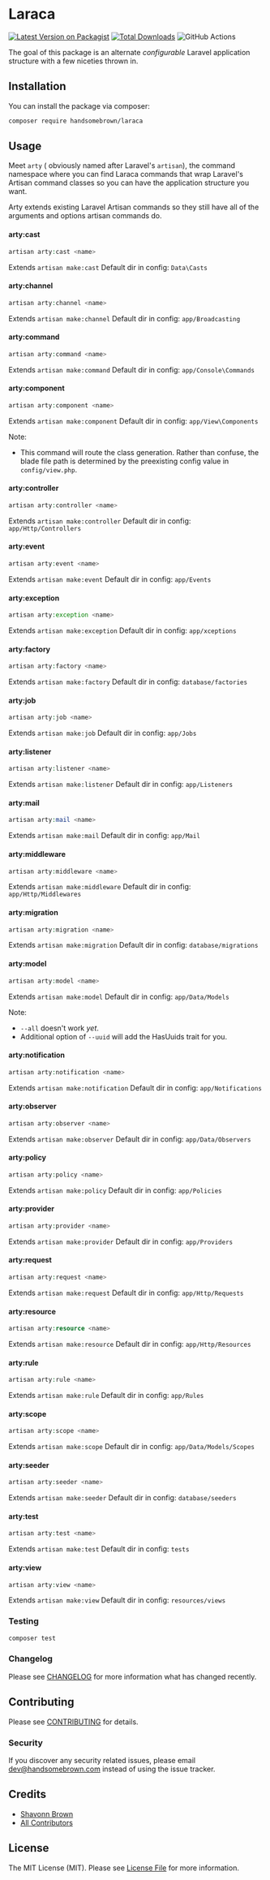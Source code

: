 # Laraca

[![Latest Version on Packagist](https://img.shields.io/packagist/v/handsomebrown/laraca.svg?style=flat-square)](https://packagist.org/packages/handsomebrown/laraca)
[![Total Downloads](https://img.shields.io/packagist/dt/handsomebrown/laraca.svg?style=flat-square)](https://packagist.org/packages/handsomebrown/laraca)
![GitHub Actions](https://github.com/handsomebrown/laraca/actions/workflows/main.yml/badge.svg)

The goal of this package is an alternate _configurable_ Laravel application structure with a few niceties thrown in.

## Installation

You can install the package via composer:

```bash
composer require handsomebrown/laraca
```

## Usage

Meet `arty` ( obviously named after Laravel's `artisan`), the command namespace where you can find Laraca commands that wrap Laravel's Artisan command classes so you can have the application structure you want.

Arty extends existing Laravel Artisan commands so they still have all of the arguments and options artisan commands do.

#### arty:cast

```php
artisan arty:cast <name>
```

Extends `artisan make:cast`
Default dir in config: `Data\Casts`

#### arty:channel

```php
artisan arty:channel <name>
```

Extends `artisan make:channel`
Default dir in config: `app/Broadcasting`

#### arty:command

```php
artisan arty:command <name>
```

Extends `artisan make:command`
Default dir in config: `app/Console\Commands`

#### arty:component

```php
artisan arty:component <name>
```

Extends `artisan make:component`
Default dir in config: `app/View\Components`

Note:

- This command will route the class generation. Rather than confuse, the blade file path is determined by the preexisting config value in `config/view.php`.

#### arty:controller

```php
artisan arty:controller <name>
```

Extends `artisan make:controller`
Default dir in config: `app/Http/Controllers`

#### arty:event

```php
artisan arty:event <name>
```

Extends `artisan make:event`
Default dir in config: `app/Events`

#### arty:exception

```php
artisan arty:exception <name>
```

Extends `artisan make:exception`
Default dir in config: `app/xceptions`

#### arty:factory

```php
artisan arty:factory <name>
```

Extends `artisan make:factory`
Default dir in config: `database/factories`

#### arty:job

```php
artisan arty:job <name>
```

Extends `artisan make:job`
Default dir in config: `app/Jobs`

#### arty:listener

```php
artisan arty:listener <name>
```

Extends `artisan make:listener`
Default dir in config: `app/Listeners`

#### arty:mail

```php
artisan arty:mail <name>
```

Extends `artisan make:mail`
Default dir in config: `app/Mail`

#### arty:middleware

```php
artisan arty:middleware <name>
```

Extends `artisan make:middleware`
Default dir in config: `app/Http/Middlewares`

#### arty:migration

```php
artisan arty:migration <name>
```

Extends `artisan make:migration`
Default dir in config: `database/migrations`

#### arty:model

```php
artisan arty:model <name>
```

Extends `artisan make:model`
Default dir in config: `app/Data/Models`

Note:

- `--all` doesn't work _yet_.
- Additional option of `--uuid` will add the HasUuids trait for you.

#### arty:notification

```php
artisan arty:notification <name>
```

Extends `artisan make:notification`
Default dir in config: `app/Notifications`

#### arty:observer

```php
artisan arty:observer <name>
```

Extends `artisan make:observer`
Default dir in config: `app/Data/Observers`

#### arty:policy

```php
artisan arty:policy <name>
```

Extends `artisan make:policy`
Default dir in config: `app/Policies`

#### arty:provider

```php
artisan arty:provider <name>
```

Extends `artisan make:provider`
Default dir in config: `app/Providers`

#### arty:request

```php
artisan arty:request <name>
```

Extends `artisan make:request`
Default dir in config: `app/Http/Requests`

#### arty:resource

```php
artisan arty:resource <name>
```

Extends `artisan make:resource`
Default dir in config: `app/Http/Resources`

#### arty:rule

```php
artisan arty:rule <name>
```

Extends `artisan make:rule`
Default dir in config: `app/Rules`

#### arty:scope

```php
artisan arty:scope <name>
```

Extends `artisan make:scope`
Default dir in config: `app/Data/Models/Scopes`

#### arty:seeder

```php
artisan arty:seeder <name>
```

Extends `artisan make:seeder`
Default dir in config: `database/seeders`

#### arty:test

```php
artisan arty:test <name>
```

Extends `artisan make:test`
Default dir in config: `tests`

#### arty:view

```php
artisan arty:view <name>
```

Extends `artisan make:view`
Default dir in config: `resources/views`

### Testing

```bash
composer test
```

### Changelog

Please see [CHANGELOG](CHANGELOG.md) for more information what has changed recently.

## Contributing

Please see [CONTRIBUTING](CONTRIBUTING.md) for details.

### Security

If you discover any security related issues, please email dev@handsomebrown.com instead of using the issue tracker.

## Credits

- [Shavonn Brown](https://github.com/handsomebrown)
- [All Contributors](../../contributors)

## License

The MIT License (MIT). Please see [License File](LICENSE.md) for more information.
